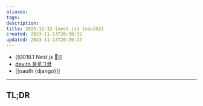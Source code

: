 ```yaml
---
aliases: 
tags: 
description:
title: 2023-11-13 {nest.js} {oauth2}
created: 2023-11-13T20:38:32
updated: 2023-11-13T20:39:17
---
```

- [[0018.1 Nest.js 🪺]]
- [dev.to 블로그글](https://dev.to/tugascript/nestjs-authentication-with-oauth20-configuration-and-operations-41k)
- [[oauth {django}]]
___

## TL;DR
